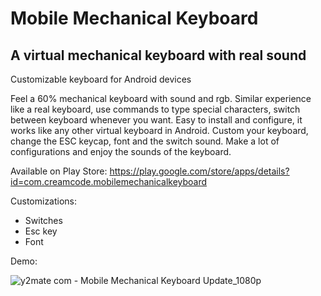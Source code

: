 # Mobile Mechanical Keyboard
## A virtual mechanical keyboard with real sound

Customizable keyboard for Android devices

Feel a 60% mechanical keyboard with sound and rgb. Similar experience like a real keyboard, use commands to type special characters, switch between keyboard whenever you want. Easy to install and configure, it works like any other virtual keyboard in Android. Custom your keyboard, change the ESC keycap, font and the switch sound. Make a lot of configurations and enjoy the sounds of the keyboard.

Available on Play Store:
https://play.google.com/store/apps/details?id=com.creamcode.mobilemechanicalkeyboard

Customizations:
- Switches
- Esc key
- Font

Demo:

![y2mate com - Mobile Mechanical Keyboard Update_1080p](https://user-images.githubusercontent.com/93736539/159972950-a8951601-84e5-4ede-a5f2-6e755e0008c7.gif)
